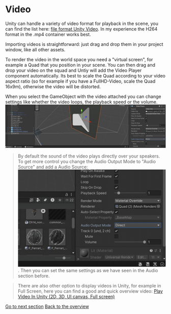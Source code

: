 # <a name="video"></a>Video 

Unity can handle a variety of video format for playback in the scene, you can find the list here: [file format Unity Video](https://docs.unity3d.com/Manual/VideoSources-FileCompatibility.html). In my experience the H264 format in the .mp4 container works best. 

Importing videos is straightforward: just drag and drop them in your project window, like all other assets. 

To render the video in the world space you need a "virtual screen", for example a Quad that you position in your scene. You can then drag and drop your video on the squad and Untiy will add the Video Player component automatically. 
Its best to scale the Quad according to your video aspect ratio (so for example if you have a FullHD-Video, scale the Quad 16x9m), otherwise the video will be distorted. 

When you select the GameObject with the video attached you can change settings like whether the video loops, the playback speed or the volume.
![](images/video1.jpeg)

> By default the sound of the video plays directly over your speakers. To get more control you change the Audio Output Mode to "Audio Source" and add a Audio Source: ![](images/video2.gif). Then you can set the same settings as we have seen in the Audio section before. 

> There are also other option to display videos in Unity, for example in Full Screen, here you can find a good and quick overview video: [Play Video In Unity (2D, 3D, UI canvas, Full screen)](https://www.youtube.com/watch?v=5nPRYwCceTg)

[Go to next section](4_Animation.md)
[Back to the overview](readme.md)

